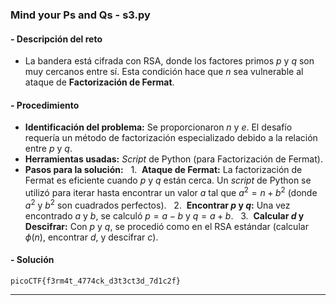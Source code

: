 ### **Mind your Ps and Qs - s3.py**

#### **- Descripción del reto**
* La bandera está cifrada con RSA, donde los factores primos $p$ y $q$ son muy cercanos entre sí. Esta condición hace que $n$ sea vulnerable al ataque de **Factorización de Fermat**.

#### **- Procedimiento**
* **Identificación del problema:** Se proporcionaron $n$ y $e$. El desafío requería un método de factorización especializado debido a la relación entre $p$ y $q$.
* **Herramientas usadas:** *Script* de Python (para Factorización de Fermat).
* **Pasos para la solución:**
  1.  **Ataque de Fermat:** La factorización de Fermat es eficiente cuando $p$ y $q$ están cerca. Un *script* de Python se utilizó para iterar hasta encontrar un valor $a$ tal que $a^2 = n + b^2$ (donde $a^2$ y $b^2$ son cuadrados perfectos).
  2.  **Encontrar $p$ y $q$:** Una vez encontrado $a$ y $b$, se calculó $p = a - b$ y $q = a + b$.
  3.  **Calcular $d$ y Descifrar:** Con $p$ y $q$, se procedió como en el RSA estándar (calcular $\phi(n)$, encontrar $d$, y descifrar $c$).

#### **- Solución**
`picoCTF{f3rm4t_4774ck_d3t3ct3d_7d1c2f}`

---

